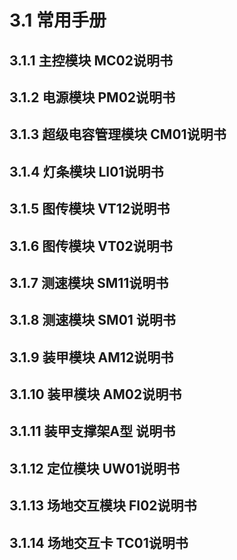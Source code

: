 # 3.1 常用手册

## 3.1.1 主控模块 MC02说明书

## 3.1.2 电源模块 PM02说明书
## 3.1.3 超级电容管理模块 CM01说明书

## 3.1.4 灯条模块 LI01说明书

## 3.1.5 图传模块 VT12说明书

## 3.1.6 图传模块 VT02说明书

## 3.1.7 测速模块 SM11说明书

## 3.1.8 测速模块 SM01 说明书

## 3.1.9 装甲模块 AM12说明书

## 3.1.10 装甲模块 AM02说明书

## 3.1.11 装甲支撑架A型 说明书

## 3.1.12 定位模块 UW01说明书

## 3.1.13 场地交互模块 FI02说明书

## 3.1.14 场地交互卡 TC01说明书
